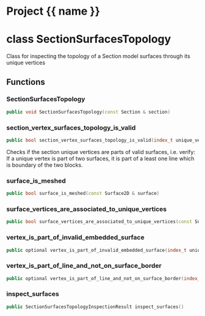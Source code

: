 <script setup>
import {useRoute} from 'vitepress'
const {path} = useRoute()
const tokens = path.split('/')
const words = tokens[2].split('-');
for (let i = 0; i < words.length; i++) {
    words[i] = words[i].charAt(0).toUpperCase() + words[i].slice(1);
    words[i] = words[i].replace('geode', 'Geode')
}
const name = words.join('-');
</script>
# Project {{ name }}

# class SectionSurfacesTopology


 Class for inspecting the topology of a Section model surfaces through its unique vertices



## Functions

### SectionSurfacesTopology

```cpp
public void SectionSurfacesTopology(const Section & section)
```


### section_vertex_surfaces_topology_is_valid

```cpp
public bool section_vertex_surfaces_topology_is_valid(index_t unique_vertex_index)
```


 Checks if the section unique vertices are parts of valid surfaces, i.e. verify: If a unique vertex is part of two surfaces, it is part of a least one line which is boundary of the two blocks.

### surface_is_meshed

```cpp
public bool surface_is_meshed(const Surface2D & surface)
```


### surface_vertices_are_associated_to_unique_vertices

```cpp
public bool surface_vertices_are_associated_to_unique_vertices(const Surface2D & surface)
```


### vertex_is_part_of_invalid_embedded_surface

```cpp
public optional vertex_is_part_of_invalid_embedded_surface(index_t unique_vertex_index)
```


### vertex_is_part_of_line_and_not_on_surface_border

```cpp
public optional vertex_is_part_of_line_and_not_on_surface_border(index_t unique_vertex_index)
```


### inspect_surfaces

```cpp
public SectionSurfacesTopologyInspectionResult inspect_surfaces()
```




